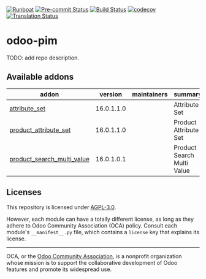 
[![Runboat](https://img.shields.io/badge/runboat-Try%20me-875A7B.png)](https://runboat.odoo-community.org/builds?repo=OCA/odoo-pim&target_branch=16.0)
[![Pre-commit Status](https://github.com/OCA/odoo-pim/actions/workflows/pre-commit.yml/badge.svg?branch=16.0)](https://github.com/OCA/odoo-pim/actions/workflows/pre-commit.yml?query=branch%3A16.0)
[![Build Status](https://github.com/OCA/odoo-pim/actions/workflows/test.yml/badge.svg?branch=16.0)](https://github.com/OCA/odoo-pim/actions/workflows/test.yml?query=branch%3A16.0)
[![codecov](https://codecov.io/gh/OCA/odoo-pim/branch/16.0/graph/badge.svg)](https://codecov.io/gh/OCA/odoo-pim)
[![Translation Status](https://translation.odoo-community.org/widgets/odoo-pim-16-0/-/svg-badge.svg)](https://translation.odoo-community.org/engage/odoo-pim-16-0/?utm_source=widget)

<!-- /!\ do not modify above this line -->

# odoo-pim

TODO: add repo description.

<!-- /!\ do not modify below this line -->

<!-- prettier-ignore-start -->

[//]: # (addons)

Available addons
----------------
addon | version | maintainers | summary
--- | --- | --- | ---
[attribute_set](attribute_set/) | 16.0.1.1.0 |  | Attribute Set
[product_attribute_set](product_attribute_set/) | 16.0.1.1.0 |  | Product Attribute Set
[product_search_multi_value](product_search_multi_value/) | 16.0.1.0.1 |  | Product Search Multi Value

[//]: # (end addons)

<!-- prettier-ignore-end -->

## Licenses

This repository is licensed under [AGPL-3.0](LICENSE).

However, each module can have a totally different license, as long as they adhere to Odoo Community Association (OCA)
policy. Consult each module's `__manifest__.py` file, which contains a `license` key
that explains its license.

----
OCA, or the [Odoo Community Association](http://odoo-community.org/), is a nonprofit
organization whose mission is to support the collaborative development of Odoo features
and promote its widespread use.

